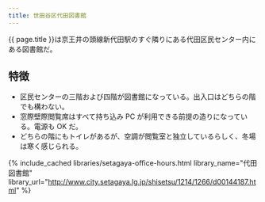 ```yaml
---
title: 世田谷区代田図書館
---
```


{{ page.title }}は京王井の頭線新代田駅のすぐ隣りにある代田区民センター内にある図書館だ。

## 特徴

* 区民センターの三階および四階が図書館になっている。出入口はどちらの階でも構わない。
* 窓際壁際閲覧席はすべて持ち込み PC が利用できる前提の造りになっている。電源も OK だ。
* どちらの階にもトイレがあるが、空調が閲覧室と独立しているらしく、冬場は寒く感じられる。

{% include_cached libraries/setagaya-office-hours.html
    library_name="代田図書館"
    library_url="http://www.city.setagaya.lg.jp/shisetsu/1214/1266/d00144187.html" %}
